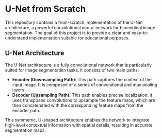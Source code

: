 # U-Net from Scratch

This repository contains a from-scratch implementation of the U-Net architecture, a powerful convolutional neural network for biomedical image segmentation. The goal of this project is to provide a clear and easy-to-understand implementation suitable for educational purposes.


## U-Net Architecture

The U-Net architecture is a fully convolutional network that is particularly suited for image segmentation tasks. It consists of two main paths:

- **Encoder (Downsampling Path):** This path captures the context of the input image. It is composed of a series of convolutional and max pooling layers.
- **Decoder (Upsampling Path):** This path enables precise localization. It uses transposed convolutions to upsample the feature maps, which are then concatenated with the corresponding feature maps from the encoder path.

This symmetric, U-shaped architecture enables the network to integrate high-level contextual information with spatial details, resulting in accurate segmentation maps.
